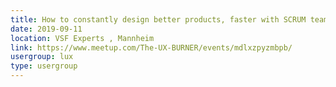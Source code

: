 ```yaml
---
title: How to constantly design better products, faster with SCRUM teams
date: 2019-09-11
location: VSF Experts , Mannheim
link: https://www.meetup.com/The-UX-BURNER/events/mdlxzpyzmbpb/
usergroup: lux
type: usergroup
---
```

